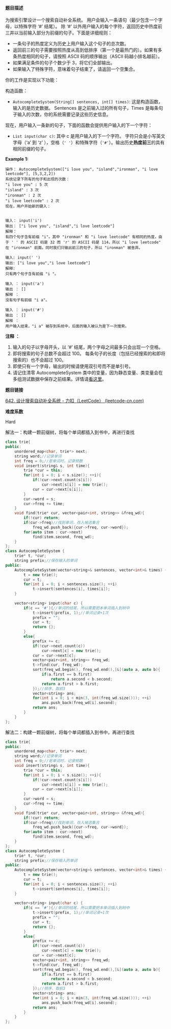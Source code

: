 #### **题目描述**
为搜索引擎设计一个搜索自动补全系统。 用户会输入一条语句（最少包含一个字母，以特殊字符 ‘#’ 结尾）。 除 ‘#’ 以外用户输入的每个字符，返回历史中热度前三并以当前输入部分为前缀的句子。下面是详细规则：

- 一条句子的热度定义为历史上用户输入这个句子的总次数。
- 返回前三的句子需要按照热度从高到低排序（第一个是最热门的）。如果有多条热度相同的句子，请按照 ASCII 码的顺序输出（ASCII 码越小排名越前）。
- 如果满足条件的句子个数少于 3，将它们全部输出。
- 如果输入了特殊字符，意味着句子结束了，请返回一个空集合。



你的工作是实现以下功能：

构造函数：

- `AutocompleteSystem(String[] sentences, int[] times)`: 这是构造函数，输入的是历史数据。 Sentences 是之前输入过的所有句子，Times 是每条句子输入的次数，你的系统需要记录这些历史信息。

现在，用户输入一条新的句子，下面的函数会提供用户输入的下一个字符：

- `List input(char c)`: 其中 c 是用户输入的下一个字符。 字符只会是小写英文字母（‘a’ 到 ‘z’ ），空格（`' '`）和特殊字符（`'#'`）。输出历史**热度前三**的具有相同前缀的句子。



**Example 1:**

```
操作： AutocompleteSystem(["i love you", "island","ironman", "i love leetcode"], [5,3,2,2])
系统记录下所有的句子和出现的次数：
"i love you" : 5 次
"island" : 3 次
"ironman" : 2 次
"i love leetcode" : 2 次
现在，用户开始新的键入：


输入： input('i')
输出： ["i love you", "island","i love leetcode"]
解释：
有四个句子含有前缀 "i"。其中 "ironman" 和 "i love leetcode" 有相同的热度，由于 ' ' 的 ASCII 码是 32 而 'r' 的 ASCII 码是 114，所以 "i love leetcode" 在 "ironman" 前面。同时我们只输出前三的句子，所以 "ironman" 被舍弃。

输入: input(' ')
输出: ["i love you","i love leetcode"]
解释:
只有两个句子含有前缀 "i "。

输入 ： input('a')
输出 ： []
解释 ：
没有句子有前缀 "i a"。

输入 ： input('#')
输出 ： []
解释 ：
用户输入结束，"i a" 被存到系统中，后面的输入被认为是下一次搜索。
```

 **注释 ：** 

1. 输入的句子以字母开头，以 ‘#’ 结尾，两个字母之间最多只会出现一个空格。 
2. 即将搜索的句子总数不会超过 100。 每条句子的长度（包括已经搜索的和即将搜索的）也不会超过 100。
3. 即使只有一个字母，输出的时候请使用双引号而不是单引号。 
4. 请记住清零 AutocompleteSystem 类中的变量，因为静态变量、类变量会在多组测试数据中保存之前结果。详情请[看这里](http://leetcode.com/faq/#different-output)。 

**题目链接**

 [642. 设计搜索自动补全系统 - 力扣（LeetCode） (leetcode-cn.com)](https://leetcode-cn.com/problems/design-search-autocomplete-system/) 

**难度系数**  

Hard

解法一：构建一颗前缀树，将每个单词都插入到书中，再进行查找

```c++
class trie{
public:
	unordered_map<char, trie*> next;
	string word;//记录单词
	int freq = 0;//是单词时，记录频数
	void insert(string& s, int time){
		trie *cur = this;
		for(int i = 0; i < s.size(); ++i){
			if(!cur->next.count(s[i]))
				cur->next[s[i]] = new trie();
			cur = cur->next[s[i]];
		}
		cur->word = s;
		cur->freq += time;
	}
	void find(trie* cur, vector<pair<int, string>> &freq_wd){
		if(!cur) return;
		if(cur->freq)//找到单词，存入候选集合
			freq_wd.push_back({cur->freq, cur->word});
		for(auto item : cur->next)
			find(item.second, freq_wd);
	}
};
class AutocompleteSystem {
	trie* t, *cur;
	string prefix;//保存输入的单词
public:
    AutocompleteSystem(vector<string>& sentences, vector<int>& times) {
    	t = new trie();
    	cur = t;
    	for(int i = 0; i < sentences.size(); ++i)
    		t->insert(sentences[i], times[i]);
    }
    
    vector<string> input(char c) {
    	if(c == '#'){//单词的结尾，所以需要把本单词插入到树中
    		t->insert(prefix, 1);//单词记录+1次
    		prefix = "";
    		cur = t;
    		return {};
    	}
    	else{
    		prefix += c;
    		if(!cur->next.count(c))
				cur->next[c] = new trie();
			cur = cur->next[c];
			vector<pair<int, string>> freq_wd;
			t->find(cur, freq_wd);
			sort(freq_wd.begin(), freq_wd.end(),[&](auto a, auto b){
				if(a.first == b.first)
					return a.second < b.second;
				return a.first > b.first;
			});//排序，取前3
			vector<string> ans;
			for(int i = 0; i < min(3, int(freq_wd.size())); ++i)
				ans.push_back(freq_wd[i].second);
			return ans;
    	}
    }
};
```

解法二：构建一颗前缀树，将每个单词都插入到书中，再进行查找

```c++
class trie{
public:
	unordered_map<char, trie*> next;
	string word;//记录单词
	int freq = 0;//是单词时，记录频数
	void insert(string& s, int time){
		trie *cur = this;
		for(int i = 0; i < s.size(); ++i){
			if(!cur->next.count(s[i]))
				cur->next[s[i]] = new trie();
			cur = cur->next[s[i]];
		}
		cur->word = s;
		cur->freq += time;
	}
	void find(trie* cur, vector<pair<int, string>> &freq_wd){
		if(!cur) return;
		if(cur->freq)//找到单词，存入候选集合
			freq_wd.push_back({cur->freq, cur->word});
		for(auto item : cur->next)
			find(item.second, freq_wd);
	}
};
class AutocompleteSystem {
	trie* t, *cur;
	string prefix;//保存输入的单词
public:
    AutocompleteSystem(vector<string>& sentences, vector<int>& times) {
    	t = new trie();
    	cur = t;
    	for(int i = 0; i < sentences.size(); ++i)
    		t->insert(sentences[i], times[i]);
    }
    
    vector<string> input(char c) {
    	if(c == '#'){//单词的结尾，所以需要把本单词插入到树中
    		t->insert(prefix, 1);//单词记录+1次
    		prefix = "";
    		cur = t;
    		return {};
    	}
    	else{
    		prefix += c;
    		if(!cur->next.count(c))
				cur->next[c] = new trie();
			cur = cur->next[c];
			vector<pair<int, string>> freq_wd;
			t->find(cur, freq_wd);
			sort(freq_wd.begin(), freq_wd.end(),[&](auto a, auto b){
				if(a.first == b.first)
					return a.second < b.second;
				return a.first > b.first;
			});//排序，取前3
			vector<string> ans;
			for(int i = 0; i < min(3, int(freq_wd.size())); ++i)
				ans.push_back(freq_wd[i].second);
			return ans;
    	}
    }
};
```

